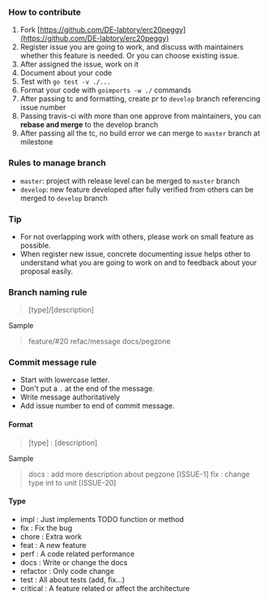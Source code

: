 ### How to contribute

1. Fork [https://github.com/DE-labtory/erc20peggy](https://github.com/DE-labtory/erc20peggy)
2. Register issue you are going to work, and discuss with maintainers whether this feature is needed. Or you can choose existing issue.
3. After assigned the issue, work on it
4. Document about your code
5. Test with `go test -v ./...`
6. Format your code with `goimports -w ./` commands
7. After passing tc and formatting, create pr to `develop` branch referencing issue number
8. Passing travis-ci with more than one approve from maintainers, you can **rebase and merge** to the develop branch
9. After passing all the tc, no build error we can merge to `master` branch at milestone

### Rules to manage branch

* `master`: project with release level can be merged to `master` branch
* `develop`: new feature developed after fully verified from others can be merged to `develop` branch

### Tip

* For not overlapping work with others, please work on small feature as possible.
* When register new issue, concrete documenting issue helps other to understand what you are going to work on and to feedback about your proposal easily.

### Branch naming rule

> [type]/[description]

Sample

> feature/#20
> refac/message
> docs/pegzone


### Commit message rule

* Start with lowercase letter.  
* Don't put a `.` at the end of the message.
* Write message authoritatively
* Add issue number to end of commit message.

#### Format

> [type] : [description]

Sample

> docs : add more description about pegzone [ISSUE-1]
> fix : change type int to unit [ISSUE-20]


#### Type

- impl : Just implements TODO function or method
- fix : Fix the bug
- chore : Extra work
- feat : A new feature
- perf : A code related performance
- docs : Write or change the docs
- refactor : Only code change 
- test : All about tests (add, fix...)
- critical : A feature related or affect the architecture
